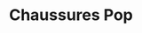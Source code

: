 ---
title: "Chaussures Pop"
url: /trois-rivieres/chaussures-pop-boulevard-des-forges/
shop: shoes
---